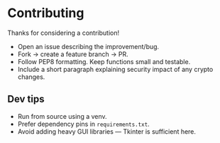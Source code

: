 # Contributing

Thanks for considering a contribution!

- Open an issue describing the improvement/bug.
- Fork → create a feature branch → PR.
- Follow PEP8 formatting. Keep functions small and testable.
- Include a short paragraph explaining security impact of any crypto changes.

## Dev tips
- Run from source using a venv.
- Prefer dependency pins in `requirements.txt`.
- Avoid adding heavy GUI libraries — Tkinter is sufficient here.

